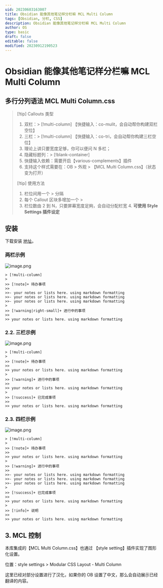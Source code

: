 ```yaml
---
uid: 20230603163007
title: Obsidian 能像其他笔记样分栏嘛 MCL Multi Column
tags: [Obsidian, 分栏, CSS]
description: Obsidian 能像其他笔记样分栏嘛 MCL Multi Column
author: OS
type: basic
draft: false
editable: false
modified: 20230912190523
---
```


# Obsidian 能像其他笔记样分栏嘛 MCL Multi Column

## 多行分列语法 MCL Multi Column.css

> [!tip] Callouts 类型
> 1. 双栏：> [!multi-column] 【快捷输入：co-mulit，会自动帮你构建双栏空位】
> 2. 三栏：> [!multi-column] 【快捷输入：co-tri，会自动帮你构建三栏空位】
> 3. 理论上讲只要宽度足够，你可以便问 N 多栏；
> 4. 隐藏标题列：> [!blank-container]
> 5. 快捷输入依赖：需要开启【various-complements】插件
> 6. 支持这个样式需要在：OB > 外观 > 【MCL Multi Column.css】（状态变为打开）
>
> [!tip] 使用方法
> 1. 栏位间用一个 > 分隔
> 2. 每个 Callout 区块多增加一个 >
> 3. 栏位数由 2 到 N，只要屏幕宽度足夠，会自动分配栏宽
> 4. **可使用 Style Settings 插件设定**

## 安装

下载安装 [地址](https://github.com/efemkay/obsidian-modular-css-layout/releases)。

### 两栏示例

![image.png](https://cdn.pkmer.cn/images/20230603163405.png!pkmer)

```语法
> [!multi-column]
>
>> [!note]+ 待办事项
>>
>>- your notes or lists here. using markdown formatting
>>- your notes or lists here. using markdown formatting
>>- your notes or lists here. using markdown formatting
>
>> [!warning|right-small]+ 进行中的事项
>>
>> your notes or lists here. using markdown formatting
```

### 2.2. 三栏示例

![image.png](https://cdn.pkmer.cn/images/20230603163424.png!pkmer)

```语法
> [!multi-column]
>
>> [!note]+ 待办事项
>>
>> your notes or lists here. using markdown formatting
>
>> [!warning]+ 进行中的事项
>>
>> your notes or lists here. using markdown formatting
>
>> [!success]+ 已完成事项
>>
>> your notes or lists here. using markdown formatting
```

### 2.3. 四栏示例

![image.png](https://cdn.pkmer.cn/images/20230603164937.png!pkmer)

```语法
> [!multi-column]
>
>> [!note]+ 待办事项
>>
>> your notes or lists here. using markdown formatting
>
>> [!warning]+ 进行中的事项
>>
>>- your notes or lists here. using markdown formatting
>>- your notes or lists here. using markdown formatting
>>- your notes or lists here. using markdown formatting
>
>> [!success]+ 已完成事项
>>
>> your notes or lists here. using markdown formatting
>
>> [!info]+ 说明
>>
>> your notes or lists here. using markdown formatting
```

## 3. MCL 控制

本库集成的【MCL Multi Column.css】也通过 【style setting】插件实现了图形化设置。

位置：style settings > Modular CSS Layout - Multi Column

这里已经对部分设置进行了汉化，如果你的 OB 设置了中文，那么会自动展示已经翻译的内容。
